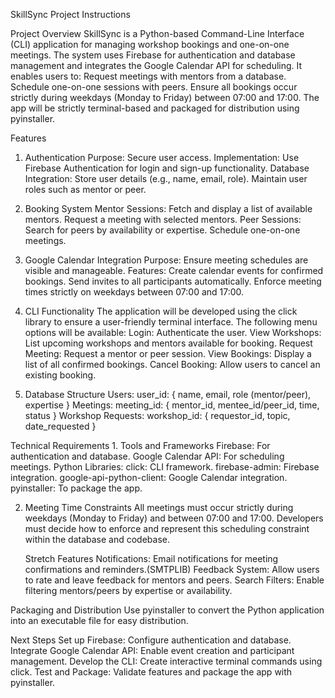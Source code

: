 SkillSync Project Instructions

Project Overview
SkillSync is a Python-based Command-Line Interface (CLI) application for managing workshop bookings and one-on-one meetings. The system uses Firebase for authentication and database management and integrates the Google Calendar API for scheduling. It enables users to:
Request meetings with mentors from a database.
Schedule one-on-one sessions with peers.
Ensure all bookings occur strictly during weekdays (Monday to Friday) between 07:00 and 17:00.
The app will be strictly terminal-based and packaged for distribution using pyinstaller.

Features
1. Authentication
    Purpose: Secure user access.
    Implementation: Use Firebase Authentication for login and sign-up functionality.
    Database Integration:
        Store user details (e.g., name, email, role).
        Maintain user roles such as mentor or peer.

2. Booking System
    Mentor Sessions:
        Fetch and display a list of available mentors.
        Request a meeting with selected mentors.
    Peer Sessions:
        Search for peers by availability or expertise.
        Schedule one-on-one meetings.

3. Google Calendar Integration
    Purpose: Ensure meeting schedules are visible and manageable.
    Features:
        Create calendar events for confirmed bookings.
        Send invites to all participants automatically.
        Enforce meeting times strictly on weekdays between 07:00 and 17:00.

4. CLI Functionality
    The application will be developed using the click library to ensure a user-friendly terminal interface. The following menu options will be available:
    Login: Authenticate the user.
    View Workshops: List upcoming workshops and mentors available for booking.
    Request Meeting: Request a mentor or peer session.
    View Bookings: Display a list of all confirmed bookings.
    Cancel Booking: Allow users to cancel an existing booking.

5. Database Structure
    Users:
    user_id: { name, email, role (mentor/peer), expertise }
    Meetings:
    meeting_id: { mentor_id, mentee_id/peer_id, time, status }
    Workshop Requests:
    workshop_id: { requestor_id, topic, date_requested }

Technical Requirements
    1. Tools and Frameworks
    Firebase: For authentication and database.
    Google Calendar API: For scheduling meetings.
    Python Libraries:
    click: CLI framework.
    firebase-admin: Firebase integration.
    google-api-python-client: Google Calendar integration.
    pyinstaller: To package the app.

2. Meeting Time Constraints
    All meetings must occur strictly during weekdays (Monday to Friday) and between 07:00 and 17:00.
    Developers must decide how to enforce and represent this scheduling constraint within the database and codebase.

    Stretch Features
    Notifications:
        Email notifications for meeting confirmations and reminders.(SMTPLIB)
    Feedback System:
        Allow users to rate and leave feedback for mentors and peers.
    Search Filters:
        Enable filtering mentors/peers by expertise or availability.

Packaging and Distribution
Use pyinstaller to convert the Python application into an executable file for easy distribution.

Next Steps
Set up Firebase:
Configure authentication and database.
Integrate Google Calendar API:
Enable event creation and participant management.
Develop the CLI:
Create interactive terminal commands using click.
Test and Package:
Validate features and package the app with pyinstaller.

